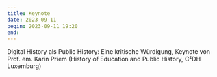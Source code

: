 ```yaml
---
title: Keynote
date: 2023-09-11
begin: 2023-09-11 19:20
end:
---
```


Digital History als Public History: Eine kritische Würdigung, Keynote von Prof. em. Karin Priem (History of Education and Public History, C²DH Luxemburg)